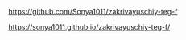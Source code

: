 https://github.com/Sonya1011/zakrivayuschiy-teg-f

https://sonya1011.github.io/zakrivayuschiy-teg-f/